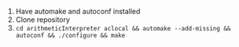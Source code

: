 1. Have automake and autoconf installed
2. Clone repository
3. `cd arithmeticInterpreter aclocal && automake --add-missing && autoconf && ./configure && make`
